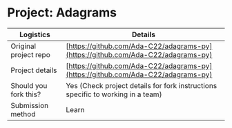 # Project: Adagrams

| Logistics             | Details                              |
| --------------------- | ------------------------------------ |
| Original project repo | [https://github.com/Ada-C22/adagrams-py](https://github.com/Ada-C22/adagrams-py) |
| Project details       | [https://github.com/Ada-C22/adagrams-py](https://github.com/Ada-C22/adagrams-py) |
| Should you fork this? | Yes (Check project details for fork instructions specific to working in a team)          |
| Submission method     | Learn                                |

